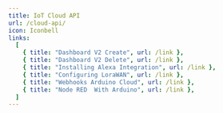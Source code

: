 ```yaml
---
title: IoT Cloud API
url: /cloud-api/
icon: Iconbell
links:
  [
    { title: "Dashboard V2 Create", url: /link },
    { title: "Dashboard V2 Delete", url: /link },
    { title: "Installing Alexa Integration", url: /link },
    { title: "Configuring LoraWAN", url: /link },
    { title: "Webhooks Arduino Cloud", url: /link },
    { title: "Node RED  With Arduino", url: /link },
  ]
---
```

